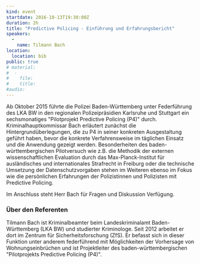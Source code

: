 ```yaml
---
kind: event
startdate: 2016-10-13T19:30:00Z
duration: 2h
title: "Predictive Policing - Einführung und Erfahrungsbericht"
speakers:
  -
    name: Tilmann Bach
location:
  location: bib
public: true
# material:
#  -
#    file:
#    title:
#audio:
---
```

Ab Oktober 2015 führte die Polizei Baden-Württemberg unter Federführung des LKA BW in den regionalen Polizeipräsidien Karlsruhe und Stuttgart ein sechsmonatiges "Pilotprojekt Predictive Policing (P4)" durch. 
Kriminalhauptkommissar Bach erläutert zunächst die Hintergrundüberlegungen, die zu P4 in seiner konkreten Ausgestaltung geführt haben, bevor die konkrete Verfahrensweise im täglichen Einsatz und die Anwendung gezeigt werden. Besonderheiten des baden-württembergischen Pilotversuch wie z.B. die Methodik der externen wissenschaftlichen Evaluation durch das Max-Planck-Institut für ausländisches und internationales Strafrecht in Freiburg oder die technische Umsetzung der Datenschutzvorgaben stehen im Weiteren ebenso im Fokus wie die persönlichen Erfahrungen der Polizistinnen und Polizisten mit Predictive Policing. 

Im Anschluss steht Herr Bach für Fragen und Diskussion Verfügung.


### Über den Referenten

Tilmann Bach ist Kriminalbeamter beim Landeskriminalamt Baden-Württemberg (LKA BW) und studierter Kriminologe. Seit 2012 arbeitet er dort im Zentrum für Sicherheitsforschung (ZfS). Er befasst sich in dieser Funktion unter anderem federführend mit Möglichkeiten der Vorhersage von Wohnungseinbrüchen und ist Projektleiter des baden-württembergischen "Pilotprojekts Predictive Policing (P4)".
